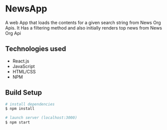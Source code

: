 # NewsApp

A web App that loads the contents for a given search string from News Org Apis. It Has a filtering method and also initially renders top news from News Org Api

## Technologies used

- React.js
- JavaScript
- HTML/CSS
- NPM

## Build Setup

``` bash
# install dependencies
$ npm install

# launch server (localhost:3000)
$ npm start
```